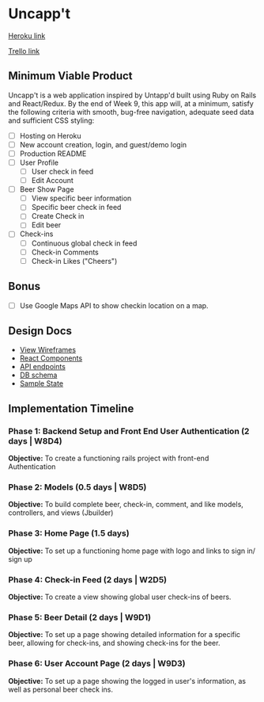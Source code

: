 # Uncapp't

[Heroku link][heroku]

[Trello link][trello]

[heroku]: http://www.herokuapp.com
[trello]: https://trello.com

## Minimum Viable Product

Uncapp't is a web application inspired by Untapp'd built using Ruby on Rails and React/Redux. By the end of Week 9, this app will, at a minimum, satisfy the following criteria with smooth, bug-free navigation, adequate seed data and sufficient CSS styling:

- [ ] Hosting on Heroku
- [ ] New account creation, login, and guest/demo login
- [ ] Production README
- [ ] User Profile
  - [ ] User check in feed
  - [ ] Edit Account
- [ ] Beer Show Page
  - [ ] View specific beer information
  - [ ] Specific beer check in feed
  - [ ] Create Check in
  - [ ] Edit beer
- [ ] Check-ins
  - [ ] Continuous global check in feed
  - [ ] Check-in Comments
  - [ ] Check-in Likes ("Cheers")

## Bonus

- [ ] Use Google Maps API to show checkin location on a map.

## Design Docs

* [View Wireframes][wireframes]
* [React Components][components]
* [API endpoints][api-endpoints]
* [DB schema][schema]
* [Sample State][sample-state]

[wireframes]: /docs/wireframes
[components]: /docs/component-hierarchy.md
[sample-state]: /docs/sample-state.md
[api-endpoints]: /docs/api-endpoints.md
[schema]: /docs/schema.md


## Implementation Timeline

### Phase 1: Backend Setup and Front End User Authentication (2 days | W8D4)

**Objective:** To create a functioning rails project with front-end Authentication

### Phase 2: Models (0.5 days | W8D5)

**Objective:** To build complete beer, check-in, comment, and like models, controllers, and views (Jbuilder)

### Phase 3: Home Page (1.5 days)

**Objective:** To set up a functioning home page with logo and links to sign in/ sign up

### Phase 4: Check-in Feed (2 days | W2D5)

**Objective:** To create a view showing global user check-ins of beers.

### Phase 5: Beer Detail (2 days | W9D1)

**Objective:** To set up a page showing detailed information for a specific beer, allowing for check-ins, and showing check-ins for the beer.

### Phase 6: User Account Page (2 days | W9D3)

**Objective:** To set up a page showing the logged in user's information, as well as personal beer check ins.
